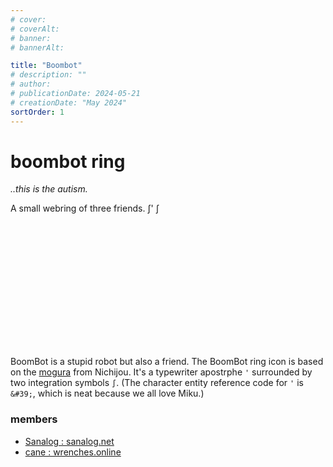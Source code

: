 ```yaml
---
# cover:
# coverAlt:
# banner:
# bannerAlt:

title: "Boombot"
# description: ""
# author:
# publicationDate: 2024-05-21
# creationDate: "May 2024"
sortOrder: 1
---
```


# boombot ring

*<span class="muted">..this is the autism.</span>*

A small webring of three friends. ∫&apos; ∫

<svg width="200" height="200" viewBox="0 0 46 37" fill="none" xmlns="http://www.w3.org/2000/svg">
<path d="M10.1447 29.7373C9.84789 31.0493 9.36857 32.1328 8.70673 32.9879C8.05425 33.8547 7.24929 34.4931 6.29183 34.9031C5.33172 35.3248 4.24518 35.5356 3.03219 35.5356C2.65988 35.5356 2.31222 35.5063 1.9892 35.4478C1.65152 35.4009 1.32178 35.3189 1 35.2018L1.92265 32.6365C2.08018 32.6833 2.30378 32.7302 2.59342 32.777C2.88041 32.8356 3.11999 32.8649 3.31214 32.8649C3.90062 32.8649 4.4242 32.7536 4.88289 32.531C5.34157 32.3085 5.732 31.9629 6.05418 31.4944C6.38572 31.0375 6.63232 30.4519 6.79398 29.7373L11.9815 6.80767C12.2916 5.43716 12.7988 4.28335 13.5032 3.34626C14.2076 2.40916 15.0705 1.70048 16.0919 1.22021C17.1133 0.739949 18.2545 0.499817 19.5156 0.499817C19.9479 0.499817 20.3663 0.534958 20.7708 0.605241C21.1872 0.675523 21.5997 0.763376 22.0082 0.8688L21.0294 3.36383C20.8385 3.30526 20.6089 3.2584 20.3406 3.22326C20.0843 3.18812 19.7821 3.17055 19.4338 3.17055C18.7252 3.17055 18.0916 3.31697 17.5329 3.60981C16.9769 3.89094 16.5119 4.30093 16.1378 4.83976C15.7757 5.37859 15.5072 6.03456 15.3323 6.80767L10.1447 29.7373Z" fill="var(--color-tx-normal)"/>
<path d="M33.1447 29.7373C32.8479 31.0493 32.3686 32.1328 31.7067 32.9879C31.0543 33.8547 30.2493 34.4931 29.2918 34.9031C28.3317 35.3248 27.2452 35.5356 26.0322 35.5356C25.6599 35.5356 25.3122 35.5063 24.9892 35.4478C24.6515 35.4009 24.3218 35.3189 24 35.2018L24.9226 32.6365C25.0802 32.6833 25.3038 32.7302 25.5934 32.777C25.8804 32.8356 26.12 32.8649 26.3121 32.8649C26.9006 32.8649 27.4242 32.7536 27.8829 32.531C28.3416 32.3085 28.732 31.9629 29.0542 31.4944C29.3857 31.0375 29.6323 30.4519 29.794 29.7373L34.9815 6.80767C35.2916 5.43716 35.7988 4.28335 36.5032 3.34626C37.2076 2.40916 38.0705 1.70048 39.0919 1.22021C40.1133 0.739949 41.2545 0.499817 42.5156 0.499817C42.9479 0.499817 43.3663 0.534958 43.7708 0.605241C44.1872 0.675523 44.5997 0.763376 45.0082 0.8688L44.0294 3.36383C43.8385 3.30526 43.6089 3.2584 43.3406 3.22326C43.0843 3.18812 42.7821 3.17055 42.4338 3.17055C41.7252 3.17055 41.0916 3.31697 40.5329 3.60981C39.9769 3.89094 39.5119 4.30093 39.1378 4.83976C38.7757 5.37859 38.5072 6.03456 38.3323 6.80767L33.1447 29.7373Z" fill="var(--color-tx-normal)"/>
<path d="M27.8375 4.87616L27.1983 10.5771H25.07L24.8233 4.87616H27.8375Z" fill="var(--color-tx-normal)"/>
<path d="M10.1447 29.7373C9.84789 31.0493 9.36857 32.1328 8.70673 32.9879C8.05425 33.8547 7.24929 34.4931 6.29183 34.9031C5.33172 35.3248 4.24518 35.5356 3.03219 35.5356C2.65988 35.5356 2.31222 35.5063 1.9892 35.4478C1.65152 35.4009 1.32178 35.3189 1 35.2018L1.92265 32.6365C2.08018 32.6833 2.30378 32.7302 2.59342 32.777C2.88041 32.8356 3.11999 32.8649 3.31214 32.8649C3.90062 32.8649 4.4242 32.7536 4.88289 32.531C5.34157 32.3085 5.732 31.9629 6.05418 31.4944C6.38572 31.0375 6.63232 30.4519 6.79398 29.7373L11.9815 6.80767C12.2916 5.43716 12.7988 4.28335 13.5032 3.34626C14.2076 2.40916 15.0705 1.70048 16.0919 1.22021C17.1133 0.739949 18.2545 0.499817 19.5156 0.499817C19.9479 0.499817 20.3663 0.534958 20.7708 0.605241C21.1872 0.675523 21.5997 0.763376 22.0082 0.8688L21.0294 3.36383C20.8385 3.30526 20.6089 3.2584 20.3406 3.22326C20.0843 3.18812 19.7821 3.17055 19.4338 3.17055C18.7252 3.17055 18.0916 3.31697 17.5329 3.60981C16.9769 3.89094 16.5119 4.30093 16.1378 4.83976C15.7757 5.37859 15.5072 6.03456 15.3323 6.80767L10.1447 29.7373Z" stroke="var(--color-tx-normal)" stroke-width="0.999014" stroke-linecap="round"/>
<path d="M33.1447 29.7373C32.8479 31.0493 32.3686 32.1328 31.7067 32.9879C31.0543 33.8547 30.2493 34.4931 29.2918 34.9031C28.3317 35.3248 27.2452 35.5356 26.0322 35.5356C25.6599 35.5356 25.3122 35.5063 24.9892 35.4478C24.6515 35.4009 24.3218 35.3189 24 35.2018L24.9226 32.6365C25.0802 32.6833 25.3038 32.7302 25.5934 32.777C25.8804 32.8356 26.12 32.8649 26.3121 32.8649C26.9006 32.8649 27.4242 32.7536 27.8829 32.531C28.3416 32.3085 28.732 31.9629 29.0542 31.4944C29.3857 31.0375 29.6323 30.4519 29.794 29.7373L34.9815 6.80767C35.2916 5.43716 35.7988 4.28335 36.5032 3.34626C37.2076 2.40916 38.0705 1.70048 39.0919 1.22021C40.1133 0.739949 41.2545 0.499817 42.5156 0.499817C42.9479 0.499817 43.3663 0.534958 43.7708 0.605241C44.1872 0.675523 44.5997 0.763376 45.0082 0.8688L44.0294 3.36383C43.8385 3.30526 43.6089 3.2584 43.3406 3.22326C43.0843 3.18812 42.7821 3.17055 42.4338 3.17055C41.7252 3.17055 41.0916 3.31697 40.5329 3.60981C39.9769 3.89094 39.5119 4.30093 39.1378 4.83976C38.7757 5.37859 38.5072 6.03456 38.3323 6.80767L33.1447 29.7373Z" stroke="var(--color-tx-normal)" stroke-width="0.999014" stroke-linecap="round"/>
<path d="M27.8375 4.87616L27.1983 10.5771H25.07L24.8233 4.87616H27.8375Z" stroke="var(--color-tx-normal)" stroke-width="0.999014" stroke-linecap="round"/>
</svg>

BoomBot is a stupid robot but also a friend. The BoomBot ring icon is based on the <a href="https://numahachi.tumblr.com/post/129793690338" class="extlink" target="_blank">mogura</a> from Nichijou.
It's a typewriter apostrphe `'` surrounded by two integration symbols `∫`. (The character entity reference code for `'` is `&#39;`, which is neat because we all love Miku.)

### members
- [Sanalog : sanalog.net](/blog)
- <a href="https://wrenches.online" target="_blank" class="extlink">cane : wrenches.online</a>
<!-- - <a href="blog.javalim.com" target="_blank" class="extlink">JavaLim :  </a>-->
<!-- - <a href="" target="_blank" class="extlink"> | </a> -->
